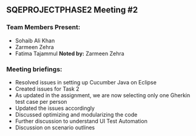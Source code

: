 ## SQEPROJECTPHASE2 Meeting #2

### Team Members Present:
- Sohaib Ali Khan
- Zarmeen Zehra
- Fatima Tajammul
**Noted by:** Zarmeen Zehra

### Meeting briefings:
- Resolved issues in setting up Cucumber Java on Eclipse
- Created issues for Task 2
- As updated in the assignment, we are now selecting only one Gherkin test case per person
- Updated the issues accordingly
- Discussed optimizing and modularizing the code
- Further discussion to understand UI Test Automation
- Discussion on scenario outlines
